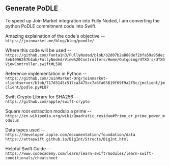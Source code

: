 ## Generate PoDLE

To speed up Join Market integration into Fully Noded, I am converting the python PoDLE commitment code into Swift.

Amazing explaination of the code's objective --  
`https://joinmarket.me/blog/blog/poodle/` 

Where this code will be used --  
`https://github.com/Fonta1n3/FullyNoded/blob/b2d07b2a888def2bfa59a95dec4eb4096267b4ab/FullyNoded/View%20Controllers/Home/Outgoing/UTXO's/UTXOViewController.swift#L588`

Reference implementation in Python --  
`https://github.com/JoinMarket-Org/joinmarket-clientserver/blob/717d3145c517ca3475cc7a6fa65619f69f9a2f5c/jmclient/jmclient/podle.py#L87`

Swift Crypto Library for SHA256 --  
`https://github.com/apple/swift-crypto`

Square root extraction modulo a prime --  
`https://en.wikipedia.org/wiki/Quadratic_residue#Prime_or_prime_power_modulus`

Data types used --  
`https://developer.apple.com/documentation/foundation/data`  
`https://attaswift.github.io/BigInt/Structs/BigInt.html`

Helpful Swift Guide --  
`https://www.codecademy.com/learn/learn-swift/modules/learn-swift-conditionals/cheatsheet`
